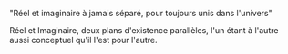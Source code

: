 "Réel et imaginaire à jamais séparé, pour toujours unis dans l'univers"

Réel et Imaginaire, deux plans d'existence parallèles, l'un étant à l'autre aussi conceptuel qu'il l'est pour l'autre. 